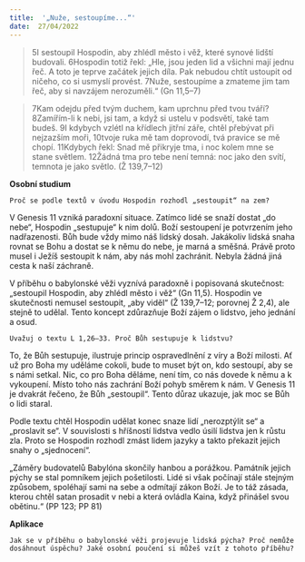 ```yaml
---
title:  '„Nuže, sestoupíme...“'
date:  27/04/2022
---
```


> <p></p>
> 5I sestoupil Hospodin, aby zhlédl město i věž, které synové lidští budovali. 6Hospodin totiž řekl: „Hle, jsou jeden lid a všichni mají jednu řeč. A toto je teprve začátek jejich díla. Pak nebudou chtít ustoupit od ničeho, co si usmyslí provést. 7Nuže, sestoupíme a zmateme jim tam řeč, aby si navzájem nerozuměli.“ (Gn 11,5–7)

> <p></p>
> 7Kam odejdu před tvým duchem, kam uprchnu před tvou tváří? 8Zamířím-li k nebi, jsi tam, a když si ustelu v podsvětí, také tam budeš. 9I kdybych vzlétl na křídlech jitřní záře, chtěl přebývat při nejzazším moři, 10tvoje ruka mě tam doprovodí, tvá pravice se mě chopí. 11Kdybych řekl: Snad mě přikryje tma, i noc kolem mne se stane světlem. 12Žádná tma pro tebe není temná: noc jako den svítí, temnota je jako světlo. (Ž 139,7–12)

**Osobní studium**

`Proč se podle textů v úvodu Hospodin rozhodl „sestoupit“ na zem?`

V Genesis 11 vzniká paradoxní situace. Zatímco lidé se snaží dostat „do nebe“, Hospodin „sestupuje“ k nim dolů. Boží sestoupení je potvrzením jeho nadřazenosti. Bůh bude vždy mimo náš lidský dosah. Jakákoliv lidská snaha rovnat se Bohu a dostat se k němu do nebe, je marná a směšná. Právě proto musel i Ježíš sestoupit k nám, aby nás mohl zachránit. Nebyla žádná jiná cesta k naší záchraně.

V příběhu o babylonské věži vyznívá paradoxně i popisovaná skutečnost: „sestoupil Hospodin, aby zhlédl město i věž“ (Gn 11,5). Hospodin ve skutečnosti nemusel sestoupit, „aby viděl“ (Ž 139,7–12; porovnej Ž 2,4), ale stejně to udělal. Tento koncept zdůrazňuje Boží zájem o lidstvo, jeho jednání a osud.

`Uvažuj o textu L 1,26–33. Proč Bůh sestupuje k lidstvu?`

To, že Bůh sestupuje, ilustruje princip ospravedlnění z víry a Boží milosti. Ať už pro Boha my uděláme cokoli, bude to muset být on, kdo sestoupí, aby se s námi setkal. Nic, co pro Boha děláme, není tím, co nás dovede k němu a k vykoupení. Místo toho nás zachrání Boží pohyb směrem k nám. V Genesis 11 je dvakrát řečeno, že Bůh „sestoupil“. Tento důraz ukazuje, jak moc se Bůh o lidi staral.

Podle textu chtěl Hospodin udělat konec snaze lidí „nerozptýlit se“ a „proslavit se“. V souvislosti s hříšností lidstva vedlo úsilí lidstva jen k růstu zla. Proto se Hospodin rozhodl zmást lidem jazyky a takto překazit jejich snahy o „sjednocení“.

„Záměry budovatelů Babylóna skončily hanbou a porážkou. Památník jejich pýchy se stal pomníkem jejich pošetilosti. Lidé si však počínají stále stejným způsobem, spoléhají sami na sebe a odmítají zákon Boží. Je to táž zásada, kterou chtěl satan prosadit v nebi a která ovládla Kaina, když přinášel svou obětinu.“ (PP 123; PP 81)

**Aplikace**

`Jak se v příběhu o babylonské věži projevuje lidská pýcha? Proč nemůže dosáhnout úspěchu? Jaké osobní poučení si můžeš vzít z tohoto příběhu?`